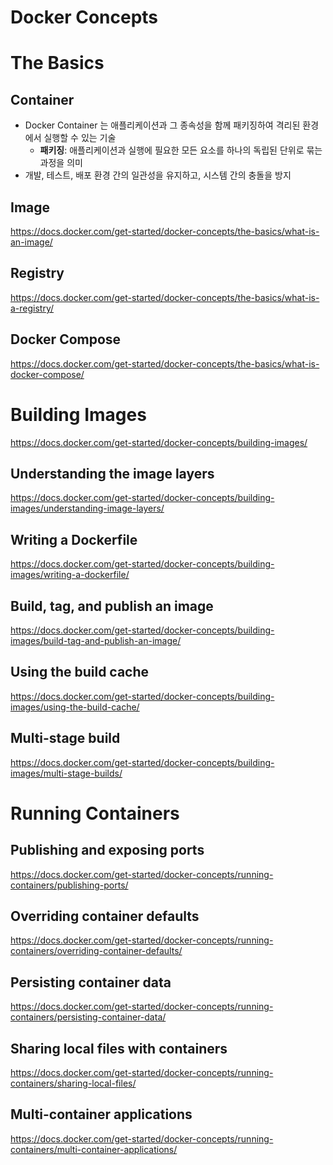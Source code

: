 # Docker Concepts

# The Basics

## Container

- Docker Container 는 애플리케이션과 그 종속성을 함께 패키징하여 격리된 환경에서 실행할 수 있는 기술
    - **패키징**: 애플리케이션과 실행에 필요한 모든 요소를 하나의 독립된 단위로 묶는 과정을 의미
- 개발, 테스트, 배포 환경 간의 일관성을 유지하고, 시스템 간의 충돌을 방지

## Image

https://docs.docker.com/get-started/docker-concepts/the-basics/what-is-an-image/

## Registry

https://docs.docker.com/get-started/docker-concepts/the-basics/what-is-a-registry/

## Docker Compose

https://docs.docker.com/get-started/docker-concepts/the-basics/what-is-docker-compose/

# Building Images

https://docs.docker.com/get-started/docker-concepts/building-images/

## Understanding the image layers

https://docs.docker.com/get-started/docker-concepts/building-images/understanding-image-layers/

## Writing a Dockerfile

https://docs.docker.com/get-started/docker-concepts/building-images/writing-a-dockerfile/

## Build, tag, and publish an image

https://docs.docker.com/get-started/docker-concepts/building-images/build-tag-and-publish-an-image/

## Using the build cache

https://docs.docker.com/get-started/docker-concepts/building-images/using-the-build-cache/

## Multi-stage build

https://docs.docker.com/get-started/docker-concepts/building-images/multi-stage-builds/

# Running Containers

## Publishing and exposing ports

https://docs.docker.com/get-started/docker-concepts/running-containers/publishing-ports/

## Overriding container defaults

https://docs.docker.com/get-started/docker-concepts/running-containers/overriding-container-defaults/

## Persisting container data

https://docs.docker.com/get-started/docker-concepts/running-containers/persisting-container-data/

## Sharing local files with containers

https://docs.docker.com/get-started/docker-concepts/running-containers/sharing-local-files/

## Multi-container applications

https://docs.docker.com/get-started/docker-concepts/running-containers/multi-container-applications/
